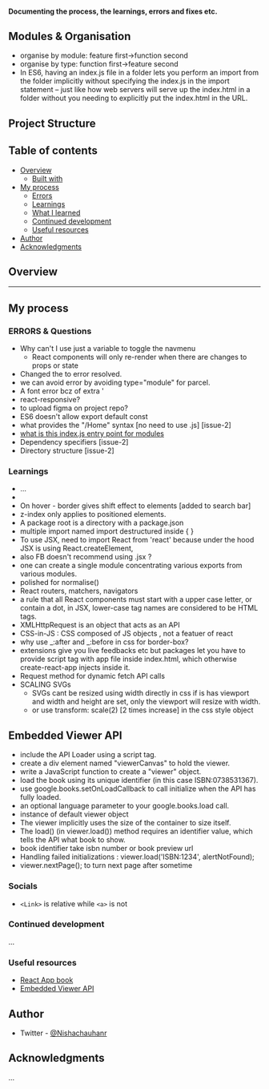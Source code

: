 #### Documenting the process, the learnings, errors and fixes etc.

## Modules & Organisation

- organise by module: feature first->function second
- organise by type: function first->feature second
- In ES6, having an index.js file in a folder lets you perform an import from the folder implicitly without specifying the index.js in the import statement – just like how web servers will serve up the index.html in a folder without you needing to explicitly put the index.html in the URL.

## Project Structure

## Table of contents

- [Overview](#overview)
  - [Built with](#built-with)
- [My process](#my-process)
  - [Errors](#errors)
  - [Learnings](#learnings)
  - [What I learned](#what-i-learned)
  - [Continued development](#continued-development)
  - [Useful resources](#useful-resources)
- [Author](#author)
- [Acknowledgments](#acknowledgments)

## Overview

---

## My process

### ERRORS & Questions

- Why can't I use just a variable to toggle the navmenu
  - React components will only re-render when there are changes to props or state
- Changed the <Switch> to <Router> error resolved.
- we can avoid error by avoiding type="module" for parcel.
- A font error bcz of extra '
- react-responsive?
- to upload figma on project repo?
- ES6 doesn't allow export default const
- what provides the "/Home" syntax [no need to use .js] [issue-2]
- [what is this index.js entry point for modules](https://stackoverflow.com/questions/44092341/how-do-index-js-files-work-in-react-component-directories)
- Dependency specifiers [issue-2]
- Directory structure [issue-2]

### Learnings

- ...
-
- On hover - border gives shift effect to elements [added to search bar]
- z-index only applies to positioned elements.
- A package root is a directory with a package.json
- multiple import named import destructured inside { }
- To use JSX, need to import React from 'react' because under the hood JSX is using React.createElement,
- also FB doesn't recommend using .jsx ?
- one can create a single module concentrating various exports from various modules.
- polished for normalise()
- React routers, matchers, navigators
- a rule that all React components must start with a upper case letter, or contain a dot, in JSX, lower-case tag names are considered to be HTML tags.
- XMLHttpRequest is an object that acts as an API
- CSS-in-JS : CSS composed of JS objects , not a featuer of react
- why use _:after and _:before in css for border-box?
- extensions give you live feedbacks etc but packages let you have to provide script tag with app file inside index.html, which otherwise create-react-app injects inside it.
- Request method for dynamic fetch API calls
- SCALING SVGs
  - SVGs cant be resized using width directly in css if is has viewport and width and height are set, only the viewport will resize with width.
  - or use transform: scale(2) [2 times increase] in the css style object

## Embedded Viewer API

- include the API Loader using a script tag.
- create a div element named "viewerCanvas" to hold the viewer.
- write a JavaScript function to create a "viewer" object.
- load the book using its unique identifier (in this case ISBN:0738531367).
- use google.books.setOnLoadCallback to call initialize when the API has fully loaded.
- an optional language parameter to your google.books.load call.
- instance of default viewer object
- The viewer implicitly uses the size of the container to size itself.
- The load() (in viewer.load()) method requires an identifier value, which tells the API what book to show.
- book identifier take isbn number or book preview url
- Handling failed initializations : viewer.load('ISBN:1234', alertNotFound);
- viewer.nextPage(); to turn next page after sometime

### Socials

- `<Link>` is relative while `<a>` is not

### Continued development

...

### Useful resources

- [React App book](https://survivejs.com/react/introduction/)
- [Embedded Viewer API](https://developers.google.com/books/docs/viewer/developers_guide)

## Author

- Twitter - [@Nishachauhanr](https://www.twitter.com/Nishachauhanr)

## Acknowledgments

...
